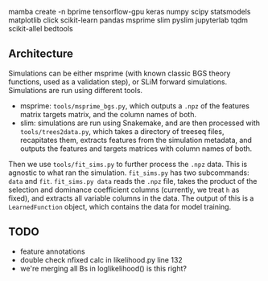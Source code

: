 

mamba create -n bprime tensorflow-gpu keras numpy scipy statsmodels matplotlib click scikit-learn pandas msprime slim pyslim jupyterlab tqdm scikit-allel bedtools



## Architecture

Simulations can be either msprime (with known classic BGS theory functions,
used as a validation step), or SLiM forward simulations. Simulations are run
using different tools.

 - msprime: `tools/msprime_bgs.py`, which outputs a `.npz` of the features
   matrix targets matrix, and the column names of both.
 - slim: simulations are run using Snakemake, and are then processed with
   `tools/trees2data.py`, which takes a directory of treeseq files, recapitates
   them, extracts features from the simulation metadata, and outputs the
   features and targets matrices with column names of both. 
   
Then we use `tools/fit_sims.py` to further process the `.npz` data. This is
agnostic to what ran the simulation. `fit_sims.py` has two subcommands: `data`
and `fit`. `fit_sims.py data` reads the `.npz` file, takes the product of the
selection and dominance coefficient columns (currently, we treat `h` as fixed),
and extracts all variable columns in the data. The output of this is a
`LearnedFunction` object, which contains the data for model training.
 
 

## TODO

 - feature annotations
 - double check nfixed calc in likelihood.py line 132
 - we're merging all Bs in loglikelihood() is this right?

